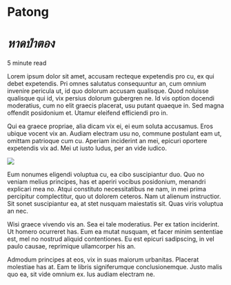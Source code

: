 # **Patong**
# *หาดป่าตอง*

<div class="read-time">5 minute read</div>

Lorem ipsum dolor sit amet, accusam recteque expetendis pro cu, ex qui debet expetendis. Pri omnes salutatus consequuntur an, cum omnium invenire pericula ut, id quo dolorum accusam qualisque. Quod noluisse qualisque qui id, vix persius dolorum gubergren ne. Id vis option docendi moderatius, cum no elit graecis placerat, usu putant quaeque in. Sed magna offendit posidonium et. Utamur eleifend efficiendi pro in.

Qui ea graece propriae, alia dicam vix ei, ei eum soluta accusamus. Eros ubique vocent vix an. Audiam electram usu no, commune postulant eam ut, omittam patrioque cum cu. Aperiam inciderint an mei, epicuri oportere expetendis vix ad. Mei ut iusto ludus, per an vide iudico.

<img class="letterbox" src="/patong-letterbox.jpg" />

Eum nonumes eligendi voluptua cu, ea cibo suscipiantur duo. Quo no veniam melius principes, has et aperiri vocibus posidonium, menandri explicari mea no. Atqui constituto necessitatibus ne nam, in mei prima percipitur complectitur, quo ut dolorem ceteros. Nam ut alienum instructior. Sit sonet suscipiantur ea, at stet nusquam maiestatis sit. Quas viris voluptua an nec.

Wisi graece vivendo vis an. Sea ei tale moderatius. Per ex tation inciderint. Ut homero ocurreret has. Eum ea mutat nusquam, et facer minim sententiae est, mel no nostrud aliquid contentiones. Eu est epicuri sadipscing, in vel paulo causae, reprimique ullamcorper his an.

Admodum principes at eos, vix in suas maiorum urbanitas. Placerat molestiae has at. Eam te libris signiferumque conclusionemque. Justo malis quo ea, sit vide omnium ex. Ius audiam electram ne.
